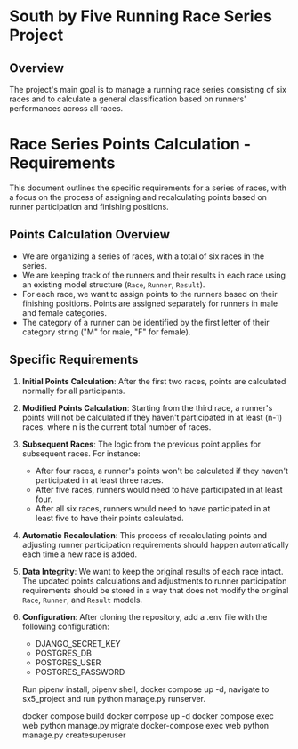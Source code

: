 # South by Five Running Race Series Project

## Overview

The project's main goal is to manage a running race series consisting of six races and to calculate a general classification based on runners' performances across all races.

# Race Series Points Calculation - Requirements

This document outlines the specific requirements for a series of races, with a focus on the process of assigning and recalculating points based on runner participation and finishing positions.

## Points Calculation Overview

- We are organizing a series of races, with a total of six races in the series.
- We are keeping track of the runners and their results in each race using an existing model structure (`Race`, `Runner`, `Result`).
- For each race, we want to assign points to the runners based on their finishing positions. Points are assigned separately for runners in male and female categories.
- The category of a runner can be identified by the first letter of their category string ("M" for male, "F" for female).

## Specific Requirements

1. **Initial Points Calculation**: After the first two races, points are calculated normally for all participants.
   
2. **Modified Points Calculation**: Starting from the third race, a runner's points will not be calculated if they haven't participated in at least (n-1) races, where n is the current total number of races.

3. **Subsequent Races**: The logic from the previous point applies for subsequent races. For instance:
   - After four races, a runner's points won't be calculated if they haven't participated in at least three races.
   - After five races, runners would need to have participated in at least four.
   - After all six races, runners would need to have participated in at least five to have their points calculated.

4. **Automatic Recalculation**: This process of recalculating points and adjusting runner participation requirements should happen automatically each time a new race is added.

5. **Data Integrity**: We want to keep the original results of each race intact. The updated points calculations and adjustments to runner participation requirements should be stored in a way that does not modify the original `Race`, `Runner`, and `Result` models.

6. **Configuration**: After cloning the repository, add a .env file with the following configuration:
   - DJANGO_SECRET_KEY
   - POSTGRES_DB
   - POSTGRES_USER
   - POSTGRES_PASSWORD

   Run pipenv install, pipenv shell, docker compose up -d, navigate to sx5_project and run python manage.py runserver. 

   docker compose build
   docker compose up -d
   docker compose exec web python manage.py migrate
   docker-compose exec web python manage.py createsuperuser

